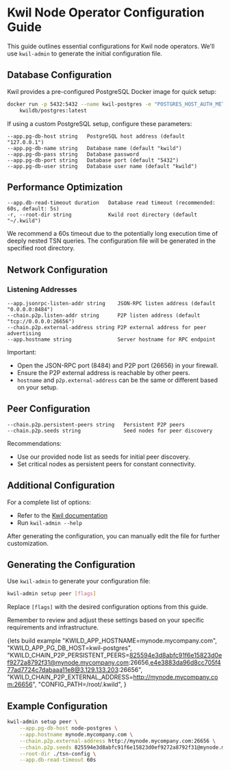 # Kwil Node Operator Configuration Guide

This guide outlines essential configurations for Kwil node operators. We'll use `kwil-admin` to generate the initial configuration file.

## Database Configuration

Kwil provides a pre-configured PostgreSQL Docker image for quick setup:

```bash
docker run -p 5432:5432 --name kwil-postgres -e "POSTGRES_HOST_AUTH_METHOD=trust" \
    kwildb/postgres:latest
```

If using a custom PostgreSQL setup, configure these parameters:

```
--app.pg-db-host string   PostgreSQL host address (default "127.0.0.1")
--app.pg-db-name string   Database name (default "kwild")
--app.pg-db-pass string   Database password
--app.pg-db-port string   Database port (default "5432")
--app.pg-db-user string   Database user name (default "kwild")
```

## Performance Optimization

```
--app.db-read-timeout duration   Database read timeout (recommended: 60s, default: 5s)
-r, --root-dir string            Kwild root directory (default "~/.kwild")
```

We recommend a 60s timeout due to the potentially long execution time of deeply nested TSN queries. The configuration file will be generated in the specified root directory.

## Network Configuration

### Listening Addresses

```
--app.jsonrpc-listen-addr string    JSON-RPC listen address (default "0.0.0.0:8484")
--chain.p2p.listen-addr string      P2P listen address (default "tcp://0.0.0.0:26656")
--chain.p2p.external-address string P2P external address for peer advertising
--app.hostname string               Server hostname for RPC endpoint
```

Important:
- Open the JSON-RPC port (8484) and P2P port (26656) in your firewall.
- Ensure the P2P external address is reachable by other peers.
- `hostname` and `p2p.external-address` can be the same or different based on your setup.

## Peer Configuration

```
--chain.p2p.persistent-peers string   Persistent P2P peers
--chain.p2p.seeds string              Seed nodes for peer discovery
```

Recommendations:
- Use our provided node list as seeds for initial peer discovery.
- Set critical nodes as persistent peers for constant connectivity.

## Additional Configuration

For a complete list of options:
- Refer to the [Kwil documentation](https://docs.kwil.com)
- Run `kwil-admin --help`

After generating the configuration, you can manually edit the file for further customization.

## Generating the Configuration

Use `kwil-admin` to generate your configuration file:

```bash
kwil-admin setup peer [flags]
```

Replace `[flags]` with the desired configuration options from this guide.

Remember to review and adjust these settings based on your specific requirements and infrastructure.


{lets build example
"KWILD_APP_HOSTNAME=mynode.mycompany.com",
"KWILD_APP_PG_DB_HOST=kwil-postgres",
"KWILD_CHAIN_P2P_PERSISTENT_PEERS=825594e3d8abfc91f6e15823d0ef9272a8792f31@mynode.mycompany.com:26656,e4e3883da96d8cc705f477ad7724c7dabaaa11e8@3.129.133.203:26656",
"KWILD_CHAIN_P2P_EXTERNAL_ADDRESS=http://mynode.mycompany.com:26656",
"CONFIG_PATH=/root/.kwild",
}

## Example Configuration

```bash
kwil-admin setup peer \
    --app.pg-db-host node-postgres \
    --app.hostname mynode.mycompany.com \
    --chain.p2p.external-address http://mynode.mycompany.com:26656 \
    --chain.p2p.seeds 825594e3d8abfc91f6e15823d0ef9272a8792f31@mynode.mycompany.com:26656,e4e3883da96d8cc705f477ad7724c7dabaaa11e8@3.129.133.203:26656 \
    --root-dir ./tsn-config \
    --app.db-read-timeout 60s
```